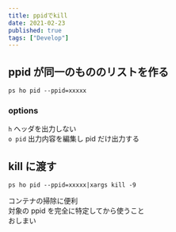 ```yaml
---
title: ppidでkill
date: 2021-02-23
published: true
tags: ["Develop"]
---
```


## ppid が同一のもののリストを作る

```shell
ps ho pid --ppid=xxxxx
```

### options

`h` ヘッダを出力しない  
`o pid` 出力内容を編集し pid だけ出力する

## kill に渡す

```shell
ps ho pid --ppid=xxxxx|xargs kill -9
```

コンテナの掃除に便利  
対象の ppid を完全に特定してから使うこと  
おしまい
